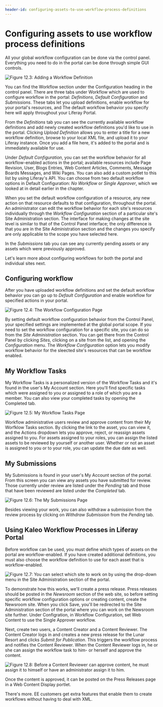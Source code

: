 ```yaml
---
header-id: configuring-assets-to-use-workflow-process-definitions
---
```


# Configuring assets to use workflow process definitions

All your global workflow configuration can be done via the control panel.
Everything you need to do in the portal can be done through simple GUI
controls.

![Figure 12.3: Adding a Workflow Definition](../../images/11-workflow-upload-definition.png)

You can find the Workflow section under the Configuration heading in the
control panel. There are three tabs under Workflow which are used to configure
workflow in the portal: *Definitions*, *Default Configuration* and
*Submissions*. These tabs let you upload definitions, enable workflow for your
portal's resources, and The default workflow behavior you specify here will
apply throughout your Liferay Portal.

From the *Definitions* tab you can see the currently available workflow
definitions and add newly created workflow definitions you'd like to use in the
portal. Clicking *Upload Definition* allows you to enter a title for a new
workflow definition, browse to your local XML file, and upload it to your
Liferay instance. Once you add a file here, it's added to the portal and is
immediately available for use.

Under *Default Configuration*, you can set the workflow behavior for all
workflow-enabled actions in the portal; available resources include Page
Revision, User, Blogs Entries, Web Content Articles, Comments, Message Boards
Messages, and Wiki Pages. You can also add a custom potlet to this list by
using Liferay's API. You can choose from two default workflow options in
Default Configuration: *No Workflow* or *Single Approver*, which we looked at
in detail earlier in the chapter.

When you set the default workflow configuration of a resource, any new action
on that resource defaults to that configuration, throughout the portal. An
administrator can edit the workflow behavior for each site's resources
individually through the *Workflow Configuration* section of a particular
site's Site Administration section. The interface for making changes at the
site level is similar to that of the Control Panel interface; the only
difference is that you are in the Site Administration section and the changes
you specify are only applicable to the scope you have selected here.

In the *Submissions* tab you can see any currently pending assets or any assets
which were previously approved.

Let's learn more about configuring workflows for both the portal and individual
sites next.

## Configuring workflow

After you have uploaded workflow definitions and set the default workflow
behavior you can go up to *Default Configuration* and enable workflow for
specified actions in your portal. 

![Figure 12.4: The Workflow Configuration Page](../../images/11-workflow-default-config.png)

By setting default workflow configuration behavior from the Control Panel, your
specified settings are implemented at the global portal scope. If you need to
set the workflow configuration for a specific site, you can do so from the
*Site Administration* section. You can get there from the Control Panel by
clicking *Sites*, clicking on a site from the list, and opening the
*Configuration* menu. The *Workflow Configuration* option lets you modify
workflow behavior for the sleected site's resources that can be workflow
enabled.

## My Workflow Tasks

My Workflow Tasks is a personalized version of the Workflow Tasks and it's found
in the user's My Account section. Here you'll find specific tasks which were
assigned to you or assigned to a role of which you are a member. You can also
view your completed tasks by opening the Completed tab.

![Figure 12.5: My Workflow Tasks Page](../../images/11-my-workflow-tasks.png)

Workflow administrative users review and approve content from their My Worfklow
Tasks section. By clicking the link to the asset, you can view it, and the
Actions dropdown lets you approve, reject, or reassign assets assigned to you.
For assets assigned to your roles, you can assign the listed assets to be
reviewed by yourself or another user. Whether or not an asset is assigned to
you or to your role, you can update the due date as well. 

## My Submissions

My Submissions is found in your user's My Account section of the portal. From
this screen you can view any assets you have submitted for review. Those
currently under review are listed under the *Pending* tab and those that have
been reviewed are listed under the *Completed* tab.

![Figure 12.6: The My Submissions Page](../../images/11-workflow-my-submissions.png)

Besides viewing your work, you can also withdraw a submission from the review
process by clicking on *Withdraw Submission* from the *Pending* tab.

## Using Kaleo Workflow Processes in Liferay Portal

Before workflow can be used, you must define which types of assets on the portal
are workflow-enabled. If you have created additional definitions, you must also
choose the workflow definition to use for each asset that is workflow-enabled.

![Figure 12.7: You can select which site to work on by using the drop-down menu in the Site Administration section of the portal.](../../images/11-workflow-site-configuration.png)

To demonstrate how this works, we'll create a press release. Press releases
should be posted in the *Newsroom* section of the web site, so before setting
specific workflow configuration options or creating content, create the
Newsroom site. When you click Save, you'll be redirected to the Site
Administration section of the portal where you can work on the Newsroom site
further. Under Configration, in Workflow Configuration, set Web Content to use
the Single Approver workflow.

Next, create two users, a Content Creator and a Content Reviewer. The Content
Creator logs in and creates a new press release for the Lunar Resort and clicks
*Submit for Publication*. This triggers the workflow process and notifies the
Content Reviewer. When the Content Reviewer logs in, he or she can assign the
workflow task to him- or herself and approve the content.

![Figure 12.8: Before a Content Reviewer can approve content, he must assign it to himself or have an administrator assign it to him.](../../images/11-workflow-assign-to-me.png)

Once the content is approved, it can be posted on the Press Releases page in a
Web Content Display portlet. 

There's more. EE customers get extra features that enable them to create
workflows without having to deal with XML. 
